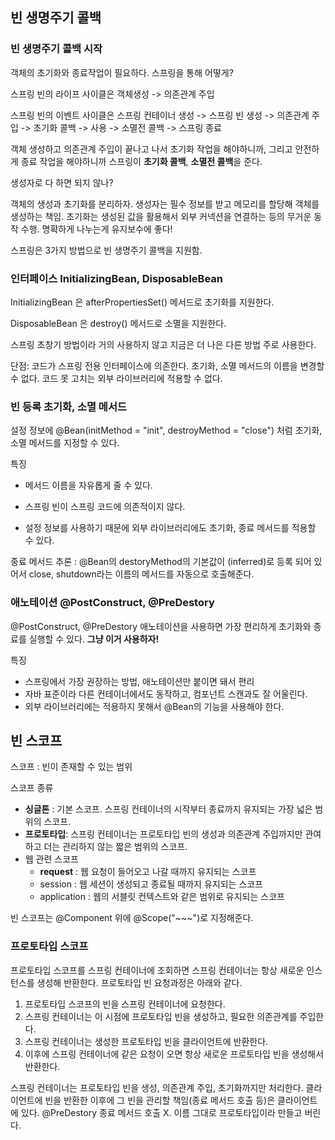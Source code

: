 ## 빈 생명주기 콜백

### 빈 생명주기 콜백 시작

객체의 초기화와 종료작업이 필요하다. 스프링을 통해 어떻게?

스프링 빈의 라이프 사이클은 객체생성 -> 의존관계 주입 

스프링 빈의 이벤트 사이클은 스프링 컨테이너 생성 -> 스프링 빈 생성 -> 의존관계 주입 -> 초기화 콜백 -> 사용 -> 소멸전 콜백 -> 스프링 종료

객체 생성하고 의존관계 주입이 끝나고 나서 초기화 작업을 해야하니까, 그리고 안전하게 종료 작업을 해야하니까 스프링이 **초기화 콜백**, **소멸전 콜백**을 준다.

생성자로 다 하면 되지 않나? 

객체의 생성과 초기화를 분리하자. 생성자는 필수 정보를 받고 메모리를 할당해 객체를 생성하는 책임. 초기화는 생성된 값을 활용해서 외부 커넥션을 연결하는 등의 무거운 동작 수행. 명확하게 나누는게 유지보수에 좋다!

스프링은 3가지 방법으로  빈 생명주기 콜백을 지원함.

### 인터페이스 InitializingBean, DisposableBean

InitializingBean 은 afterPropertiesSet() 메서드로 초기화를 지원한다.

DisposableBean 은 destroy() 메서드로 소멸을 지원한다.

스프링 초창기 방법이라 거의 사용하지 않고 지금은 더 나은 다른 방법 주로 사용한다.

단점:  코드가 스프링 전용 인터페이스에 의존한다. 초기화, 소멸 메서드의 이름을 변경할 수 없다. 코드 못 고치는 외부 라이브러리에 적용할 수 없다. 

### 빈 등록 초기화, 소멸 메서드

설정 정보에 @Bean(initMethod = "init", destroyMethod = "close") 처럼 초기화, 소멸 메서드를 지정할 수 있다.

특징

- 메서드 이름을 자유롭게 줄 수 있다. 

- 스프링 빈이 스프링 코드에 의존적이지 않다. 

- 설정 정보를 사용하기 때문에 외부 라이브러리에도 초기화, 종료 메서드를 적용할 수 있다.

종료 메서드 추론 : @Bean의 destoryMethod의 기본값이 (inferred)로 등록 되어 있어서 close, shutdown라는 이름의 메서드를 자동으로 호출해준다. 

### 애노테이션 @PostConstruct, @PreDestory

@PostConstruct, @PreDestory 애노테이션을 사용하면 가장 편리하게 초기화와 종료를 실행할 수 있다. **그냥 이거 사용하자!**

특징

- 스프링에서 가장 권장하는 방법, 애노테이션만 붙이면 돼서 편리
- 자바 표준이라 다른 컨테이너에서도 동작하고, 컴포넌트 스캔과도 잘 어울린다.
- 외부 라이브러리에는 적용하지 못해서 @Bean의 기능을 사용해야 한다.


## 빈 스코프

스코프 : 빈이 존재할 수 있는 범위

스코프 종류

- **싱글톤** : 기본 스코프. 스프링 컨테이너의 시작부터 종료까지 유지되는 가장 넓은 범위의 스코프.
- **프로토타입**: 스프링 컨테이너는 프로토타입 빈의 생성과 의존관계 주입까지만 관여하고 더는 관리하지 않는 짧은 범위의 스코프. 
- 웹 관련 스코프 
  - **request** : 웹 요청이 들어오고 나갈 때까지 유지되는 스코프
  - session : 웹 세션이 생성되고 종료될 때까지 유지되는 스코프
  - application : 웹의 서블릿 컨텍스트와 같은 범위로 유지되는 스코프

빈 스코프는 @Component 위에 @Scope("~~~")로 지정해준다.

### 프로토타입 스코프

프로토타입 스코프를 스프링 컨테이너에 조회하면 스프링 컨테이너는 항상 새로운 인스턴스를 생성해 반환한다. 프로토타입 빈 요청과정은 아래와 같다.

1. 프로토타입 스코프의 빈을 스프링 컨테이너에 요청한다.
2. 스프링 컨테이너는 이 시점에 프로토타입 빈을 생성하고, 필요한 의존관계를 주입한다.
3. 스프링 컨테이너는 생성한 프로토타입 빈을 클라이언트에 반환한다.
4. 이후에 스프링 컨테이너에 같은 요청이 오면 항상 새로운 프로토타입 빈을 생성해서 반환한다.

스프링 컨테이너는 프로토타입 빈을 생성, 의존관계 주입, 초기화까지만 처리한다. 클라이언트에 빈을 반환한 이후에 그 빈을 관리할 책임(종료 메서드 호출 등)은 클라이언트에 있다. 
@PreDestory 종료 메서드 호출 X. 이름 그대로 프로토타입이라 만들고 버린다. 

